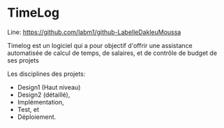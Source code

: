 # TimeLog

Line: https://github.com/labm1/github-LabelleDakleuMoussa

Timelog est un logiciel qui a pour objectif d'offrir une
assistance automatisée de calcul de temps, de salaires, 
et de contrôle de budget de ses projets


Les disciplines des projets:
- Design1 (Haut niveau)
- Design2  (détaillé), 
- Implémentation, 
- Test, et 
- Déploiement. 


